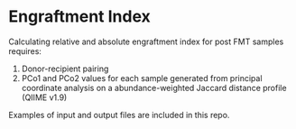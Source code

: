 # Engraftment Index
Calculating relative and absolute engraftment index for post FMT samples requires:
1) Donor-recipient pairing
2) PCo1 and PCo2 values for each sample generated from principal coordinate analysis on a abundance-weighted Jaccard distance profile (QIIME v1.9)

Examples of input and output files are included in this repo.
